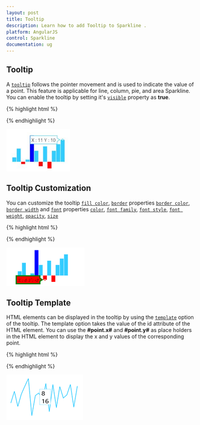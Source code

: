 ```yaml
---
layout: post
title: Tooltip
description: Learn how to add Tooltip to Sparkline .
platform: AngularJS
control: Sparkline
documentation: ug
---
```


## Tooltip  

A [`tooltip`](../api/js/ejsparkline#members:tooltip) follows the pointer movement and is used to indicate the value of a point. This feature is applicable for line, column, pie, and area Sparkline. You can enable the tooltip by setting it's [`visible`](../api/js/ejsparkline#members:tooltip-visible) property as **true**.

{% highlight html %}

<html xmlns="http://www.w3.org/1999/xhtml" lang="en" ng-app="SparklineApp">
    <head>
        <title>Essential Studio for AngularJS: Sparkline</title>
        <!--CSS and Script file References -->
    </head>
  <body ng-controller="SparkCtrl">
    <div id="container" >
    <ej-sparkline e-tooltip-visible="true" ></ej-sparkline>
    </div>
    <script>
    angular.module('SparkApp', ['ejangular'])
    .controller('SparkCtrl', function ($scope) {
                });
    </script>
    </body>
</html>

{% endhighlight %}

![](Tooltip_images/Tooltip_img1.png)

## Tooltip Customization

You can customize the tooltip [`fill color`](../api/js/ejsparkline#members:tooltip-fill), [`border`](../api/js/ejsparkline#members:tooltip-border) properties [`border color`](../api/js/ejsparkline#members:tooltip-border-color), [`border width`](../api/js/ejsparkline#members:tooltip-border-width) and [`font`](../api/js/ejsparkline#members:tooltip-font) properties [`color`](../api/js/ejsparkline#members:tooltip-font-color), [`font family`](../api/js/ejsparkline#members:tooltip-font-fontfamily), [`font style`](../api/js/ejsparkline#members:tooltip-font-fontstyle), [`font weight`](../api/js/ejsparkline#members:tooltip-font-fontweight), [`opacity`](../api/js/ejsparkline#members:tooltip-font-opacity), [`size`](../api/js/ejsparkline#members:tooltip-font-size)

{% highlight html %}

<html xmlns="http://www.w3.org/1999/xhtml" lang="en" ng-app="SparklineApp">
    <head>
        <title>Essential Studio for AngularJS: Sparkline</title>
        <!--CSS and Script file References -->
    </head>
  <body ng-controller="SparkCtrl">
    <div id="container" >
    <ej-sparkline e-tooltip="tooltip" ></ej-sparkline>
    </div>
    <script>
    angular.module('SparkApp', ['ejangular'])
    .controller('SparkCtrl', function ($scope) {
          $scope.tooltip = {
                fill: 'red',
                border: {
                    color: "green",
                    width: 3
                },
                font: {
                    size: "12px",
                    fontFamily : "Algerian",
                    fontStyle : "italic",
                    fontWeight : "lighter",
                    opacity : 0.5,
                }
          };
    });
    </script>
    </body>
</html>

{% endhighlight %}

![](Tooltip_images/Tooltip_img3.png)

## Tooltip Template   

HTML elements can be displayed in the tooltip by using the [`template`](../api/js/ejsparkline#members:tooltip-template) option of the tooltip. The template option takes the value of the id attribute of the HTML element. You can use the **#point.x#** and **#point.y#** as place holders in the HTML element to display the x and y values of the corresponding point.

{% highlight html %}


<html xmlns="http://www.w3.org/1999/xhtml" lang="en" ng-app="SparklineApp">
    <head>
        <title>Essential Studio for AngularJS: Sparkline</title>
        <!--CSS and Script file References -->
    </head>
  <body ng-controller="SparkCtrl">
  <div id="item" style="display: none;">
    <div>
        <div>#point.x#</div>
        <div>#point.y#</div>
    </div>
</div>
    <div id="container" >
    <ej-sparkline e-tooltip-visible="true" e-tooltip-template="item"></ej-sparkline>
    </div>
    <script>
    angular.module('SparkApp', ['ejangular'])
    .controller('SparkCtrl', function ($scope) {
                });
    </script>
    </body>
</html>

{% endhighlight %}

![](Tooltip_images/Tooltip_img2.png)